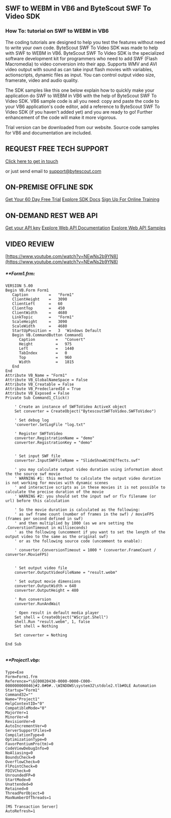 ## SWF to WEBM in VB6 and ByteScout SWF To Video SDK

### How To: tutorial on SWF to WEBM in VB6

The coding tutorials are designed to help you test the features without need to write your own code. ByteScout SWF To Video SDK was made to help with SWF to WEBM in VB6. ByteScout SWF To Video SDK is the specialized software development kit for programmers who need to add SWF (Flash Macromedia) to video conversion into their app. Supports WMV and AVI video output with sound as can take input flash movies with variables, actionscripts, dynamic files as input. You can control output video size, framerate, video and audio quality.

The SDK samples like this one below explain how to quickly make your application do SWF to WEBM in VB6 with the help of ByteScout SWF To Video SDK. VB6 sample code is all you need: copy and paste the code to your VB6 application's code editor, add a reference to ByteScout SWF To Video SDK (if you haven't added yet) and you are ready to go! Further enhancement of the code will make it more vigorous.

Trial version can be downloaded from our website. Source code samples for VB6 and documentation are included.

## REQUEST FREE TECH SUPPORT

[Click here to get in touch](https://bytescout.zendesk.com/hc/en-us/requests/new?subject=ByteScout%20SWF%20To%20Video%20SDK%20Question)

or just send email to [support@bytescout.com](mailto:support@bytescout.com?subject=ByteScout%20SWF%20To%20Video%20SDK%20Question) 

## ON-PREMISE OFFLINE SDK 

[Get Your 60 Day Free Trial](https://bytescout.com/download/web-installer?utm_source=github-readme)
[Explore SDK Docs](https://bytescout.com/documentation/index.html?utm_source=github-readme)
[Sign Up For Online Training](https://academy.bytescout.com/)


## ON-DEMAND REST WEB API

[Get your API key](https://pdf.co/documentation/api?utm_source=github-readme)
[Explore Web API Documentation](https://pdf.co/documentation/api?utm_source=github-readme)
[Explore Web API Samples](https://github.com/bytescout/ByteScout-SDK-SourceCode/tree/master/PDF.co%20Web%20API)

## VIDEO REVIEW

[https://www.youtube.com/watch?v=NEwNs2b9YN8](https://www.youtube.com/watch?v=NEwNs2b9YN8)




<!-- code block begin -->

##### ****Form1.frm:**
    
```
VERSION 5.00
Begin VB.Form Form1
   Caption         =   "Form1"
   ClientHeight    =   3090
   ClientLeft      =   60
   ClientTop       =   450
   ClientWidth     =   4680
   LinkTopic       =   "Form1"
   ScaleHeight     =   3090
   ScaleWidth      =   4680
   StartUpPosition =   3  'Windows Default
   Begin VB.CommandButton Command1
      Caption         =   "Convert"
      Height          =   975
      Left            =   1440
      TabIndex        =   0
      Top             =   960
      Width           =   1815
   End
End
Attribute VB_Name = "Form1"
Attribute VB_GlobalNameSpace = False
Attribute VB_Creatable = False
Attribute VB_PredeclaredId = True
Attribute VB_Exposed = False
Private Sub Command1_Click()

    ' Create an instance of SWFToVideo ActiveX object
    Set converter = CreateObject("BytescoutSWFToVideo.SWFToVideo")

    ' Set debug log
    'converter.SetLogFile "log.txt"

    ' Register SWFToVideo
    converter.RegistrationName = "demo"
    converter.RegistrationKey = "demo"


    ' Set input SWF file
    converter.InputSWFFileName = "SlideShowWithEffects.swf"

    ' you may calculate output video duration using information about the the source swf movie
    ' WARNING #1: this method to calculate the output video duration is not working for movies with dynamic scenes 
    ' and interactive scripts as in these movies it is not possible to calculate the precise duration of the movie 
    ' WARNING #2: you should set the input swf or flv filename (or url) before this calculation

    ' So the movie duration is calculated as the following:
    ' as swf frame count (number of frames in the swf) / movieFPS (frames per second defined in swf)
    ' and then multiplied by 1000 (as we are setting the .ConverstionTimeout in milliseconds)
    ' as the following (uncomment if you want to set the length of the output video to the same as the original swf)  
    ' or as the following source code (uncomment to enable):

    ' converter.ConversionTimeout = 1000 * (converter.FrameCount / converter.MovieFPS)

	
    ' Set output video file
    converter.OutputVideoFileName = "result.webm"

    ' Set output movie dimensions
    converter.OutputWidth = 640
    converter.OutputHeight = 480

    ' Run conversion
    converter.RunAndWait

    ' Open result in default media player
	Set shell = CreateObject("WScript.Shell")
	shell.Run "result.webm", 1, false
	Set shell = Nothing

	Set converter = Nothing

End Sub


```

<!-- code block end -->    

<!-- code block begin -->

##### ****Project1.vbp:**
    
```
Type=Exe
Form=Form1.frm
Reference=*\G{00020430-0000-0000-C000-000000000046}#2.0#0#..\WINDOWS\system32\stdole2.tlb#OLE Automation
Startup="Form1"
Command32=""
Name="Project1"
HelpContextID="0"
CompatibleMode="0"
MajorVer=1
MinorVer=0
RevisionVer=0
AutoIncrementVer=0
ServerSupportFiles=0
CompilationType=0
OptimizationType=0
FavorPentiumPro(tm)=0
CodeViewDebugInfo=0
NoAliasing=0
BoundsCheck=0
OverflowCheck=0
FlPointCheck=0
FDIVCheck=0
UnroundedFP=0
StartMode=0
Unattended=0
Retained=0
ThreadPerObject=0
MaxNumberOfThreads=1

[MS Transaction Server]
AutoRefresh=1

```

<!-- code block end -->